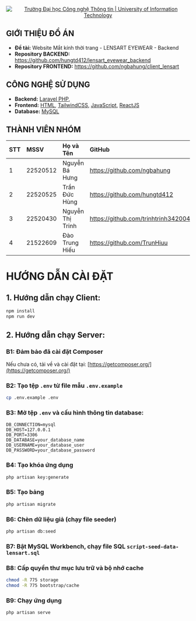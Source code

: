 <p align="center">
  <a href="https://www.uit.edu.vn/" title="Trường Đại học Công nghệ Thông tin" style="border: none;">
    <img src="https://i.imgur.com/WmMnSRt.png" alt="Trường Đại học Công nghệ Thông tin | University of Information Technology">
  </a>
</p>



## GIỚI THIỆU ĐỒ ÁN

-    **Đề tài:** Website Mắt kính thời trang - LENSART EYEWEAR - Backend
-    **Repository BACKEND:** https://github.com/hungtd412/lensart_eyewear_backend
-    **Repository FRONTEND:** https://github.com/ngbahung/client_lensart

## CÔNG NGHỆ SỬ DỤNG

-    **Backend:** [Laravel PHP](https://laravel.com/), 
-    **Frontend:** [HTML](https://developer.mozilla.org/en-US/docs/Web/HTML), [TailwindCSS](https://tailwindcss.com/docs/installation), [JavaScript](https://www.javascript.com/), [ReactJS](https://reactjs.org/)
-    **Database:** [MySQL](https://www.mysql.com/)

## THÀNH VIÊN NHÓM

| STT | MSSV     | Họ và Tên            | GitHub                            | Email                  |
| :-- | :------- | :------------------- | :-------------------------------- | :--------------------- |
| 1   | 22520512 | Nguyễn Bá Hưng         | https://github.com/ngbahung       | 22520512@gm.uit.edu.vn |
| 2   | 22520525 | Trần Đức Hùng       | https://github.com/hungtd412        | 22520525@gm.uit.edu.vn |
| 3   | 22520430 | Nguyễn Thị Trinh  | https://github.com/trinhtrinh342004    | 22521539@gm.uit.edu.vn |
| 4   | 21522609 | Đào Trung Hiếu       | https://github.com/TrunHiuu   | 22520430@gm.uit.edu.vn |

# HƯỚNG DẪN CÀI ĐẶT

## 1. Hướng dẫn chạy Client:
```bash
npm install
npm run dev
```

## 2. Hướng dẫn chạy Server:

### B1: Đảm bảo đã cài đặt Composer
Nếu chưa có, tải về và cài đặt tại: [https://getcomposer.org/](https://getcomposer.org/)

### B2: Tạo tệp `.env` từ file mẫu `.env.example`
```bash
cp .env.example .env
```

### B3: Mở tệp `.env` và cấu hình thông tin database:
```env
DB_CONNECTION=mysql
DB_HOST=127.0.0.1
DB_PORT=3306
DB_DATABASE=your_database_name
DB_USERNAME=your_database_user
DB_PASSWORD=your_database_password
```

### B4: Tạo khóa ứng dụng
```bash
php artisan key:generate
```

### B5: Tạo bảng
```bash
php artisan migrate
```

### B6: Chèn dữ liệu giả (chạy file seeder)
```bash
php artisan db:seed
```

### B7: Bật MySQL Workbench, chạy file SQL `script-seed-data-lensart.sql`

### B8: Cấp quyền thư mục lưu trữ và bộ nhớ cache
```bash
chmod -R 775 storage
chmod -R 775 bootstrap/cache
```

### B9: Chạy ứng dụng
```bash
php artisan serve

